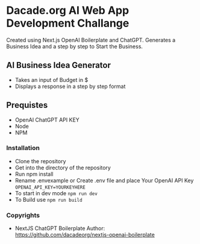 # Dacade.org AI Web App Development Challange

Created using Next.js OpenAI Boilerplate and ChatGPT. Generates a Business Idea and a step by step to Start the Business.

## AI Business Idea Generator

- Takes an input of Budget in $
- Displays a response in a step by step format

## Prequistes

- OpenAI ChatGPT API KEY
- Node
- NPM

### Installation

- Clone the repository
- Get into the directory of the repository
- Run npm install
- Rename .envexample or Create .env file and place Your OpenAI API Key `OPENAI_API_KEY=YOURKEYHERE`
- To start in dev mode `npm run dev`
- To Build use `npm run build`

### Copyrights

- NextJS ChatGPT Boilerplate Author: https://github.com/dacadeorg/nextjs-openai-boilerplate

